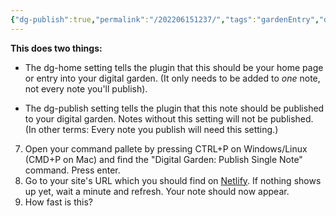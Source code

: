 ```yaml
---
{"dg-publish":true,"permalink":"/202206151237/","tags":"gardenEntry","dgHomeLink":true,"dgPassFrontmatter":false}
---
```



**This does two things:**

-   The dg-home setting tells the plugin that this should be your home page or entry into your digital garden. (It only needs to be added to _one_ note, not every note you'll publish).
    
-   The dg-publish setting tells the plugin that this note should be published to your digital garden. Notes without this setting will not be published. (In other terms: Every note you publish will need this setting.)
    

7.  Open your command pallete by pressing CTRL+P on Windows/Linux (CMD+P on Mac) and find the "Digital Garden: Publish Single Note" command. Press enter.
8.  Go to your site's URL which you should find on [Netlify](https://app.netlify.com). If nothing shows up yet, wait a minute and refresh. Your note should now appear.
9. How fast is this?
